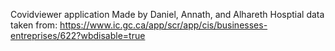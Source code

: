 Covidviewer application
Made by Daniel, Annath, and Alhareth 
Hosptial data taken from: https://www.ic.gc.ca/app/scr/app/cis/businesses-entreprises/622?wbdisable=true